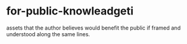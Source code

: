 # for-public-knowleadgeti
assets that the author believes would benefit the public if framed and understood along the same lines. 
